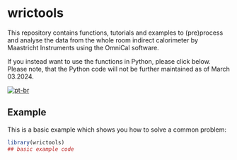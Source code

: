 
<!-- README.md is generated from README.Rmd. Please edit that file -->

# wrictools

<!-- badges: start -->

<!-- badges: end -->

This repository contains functions, tutorials and examples to
(pre)process and analyse the data from the whole room indirect
calorimeter by Maastricht Instruments using the OmniCal software.

If you instead want to use the functions in Python, please click below.
Please note, that the Python code will not be further maintained as of
March 03.2024.

[![pt-br](https://img.shields.io/badge/Python-yellow.svg)](https://github.com/NinaZiegenbein/WRIC_processing/blob/main/README.python.md)

## Example

This is a basic example which shows you how to solve a common problem:

``` r
library(wrictools)
## basic example code
```
